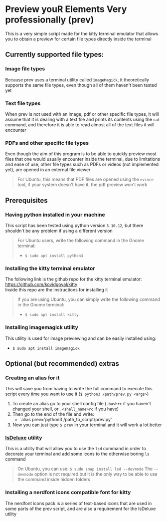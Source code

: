 # Preview  youR  Elements  Very professionally  (prev)
This is a very simple script made for the kitty terminal emulator that allows you to obtain a preview for certain file types directly inside the terminal

## Currently supported file types:
### Image file types
Because prev uses a terminal utility called `imageMagick`, it theoretically supports the same file types, even though all of them haven't been tested yet  
### Text file types
When prev is not used with an image, pdf or other specific file types, it will assume that it is dealing with a text file and prints its contents using the `cat` command, and therefore it is able to read almost all of the text files it will encounter
### PDFs and other specific file types
Even though the aim of this program is to be able to quickly preview most files that one would usually encounter inside the terminal, due to limitations and ease of use, other file types such as PDFs or videos (not implemented yet), are opened in an external file viewer
> For Ubuntu, this means that PDF files are opened using the `evince` tool, if your system doesn't have it, the pdf preview won't work

## Prerequisites
### Having python installed in your machine
This script has been tested using python version `3.10.12`, but there shouldn't be any problem if using a different version
> For Ubuntu users, write the following command in the Gnome terminal:
> - `$ sudo apt install python3`
### Installing the kitty terminal emulator
The following link is the github repo for the kitty terminal emulator:  
https://github.com/kovidgoyal/kitty  
Inside this repo are the instructions for installing it
> If you are using Ubuntu, you can simply write the following command in the Gnome terminal:
> - `$ sudo apt install kitty`
### Installing imagemagick utility
This utility is used for image previewing and can be easily installed using:
- `$ sudo apt install imagemagick`

## Optional (but recommended) extras
### Creating an alias for it
This will save you from having to write the full command to execute this script every time you want to use it (`$ python3 /path/prev.py <args>`)
1. To create an alias go to your shell config file (`.bashrc` if you haven't changed your shell, or `.<shell_name>rc` if you have)
2. Then go to the end of the file and write:
   - `alias prev='python3 /path_to_script/prev.py'
3. Now you can just type `$ prev` in your terminal and it will work a lot better

### [lsDeluxe](https://github.com/lsd-rs/lsd) utility
This is a utility that will allow you to use the `lsd` command in order to decorate your terminal and add some icons to the otherwise boring `ls` command 
> On Ubuntu, you can use: `$ sudo snap install lsd --devmode`
> The `--devmode` option is not required but it is the only way to be able to use the command inside hidden folders

### Installing a nerdfont icons compatible font for kitty
The nerdfont icons pack is a series of text-based icons that are used in some parts of the prev script, and are also a requirement for the lsDeluxe utility
